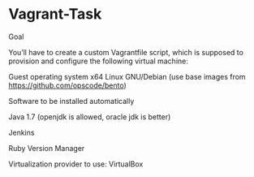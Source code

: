 Vagrant-Task
============
Goal

You’ll have to create a custom Vagrantfile script, which is supposed to provision and configure the following virtual machine:

Guest operating system
x64 Linux GNU/Debian (use base images from https://github.com/opscode/bento)

Software to be installed automatically

Java 1.7 (openjdk is allowed, oracle jdk is better)

Jenkins

Ruby Version Manager

Virtualization provider to use: VirtualBox
